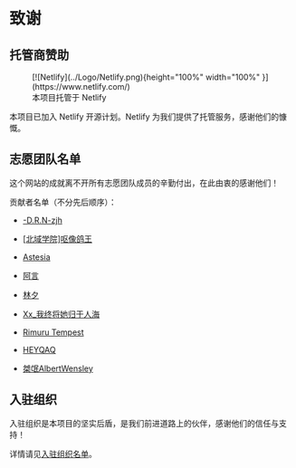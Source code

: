 # 致谢

## 托管商赞助

<figure markdown>
  [![Netlify](../Logo/Netlify.png){height="100%" width="100%" }](https://www.netlify.com/)
  <figcaption>本项目托管于 Netlify</figcaption>
</figure>

本项目已加入 Netlify 开源计划。Netlify 为我们提供了托管服务，感谢他们的慷慨。

## 志愿团队名单

这个网站的成就离不开所有志愿团队成员的辛勤付出，在此由衷的感谢他们！

贡献者名单（不分先后顺序）：

- [-D.R.N-zjh](https://steamcommunity.com/profiles/76561198847227244)

- [[北域学院]呕像鸽王](https://steamcommunity.com/profiles/76561199255759727)

- [Astesia](https://steamcommunity.com/profiles/76561199119948140)

- [阿言](https://steamcommunity.com/profiles/76561199086078223)

- [林夕](https://steamcommunity.com/profiles/76561198418714701/)

- [Xx_我终将她归于人海](https://steamcommunity.com/profiles/76561198978767329)

- [Rimuru Tempest](https://steamcommunity.com/profiles/76561198957342664)

- [HEYQAQ](https://steamcommunity.com/profiles/76561198844469021)

- [桀氓AlbertWensley](https://steamcommunity.com/profiles/76561198868697161)

## 入驻组织

入驻组织是本项目的坚实后盾，是我们前进道路上的伙伴，感谢他们的信任与支持！

详情请见[入驻组织名单](../Union/)。